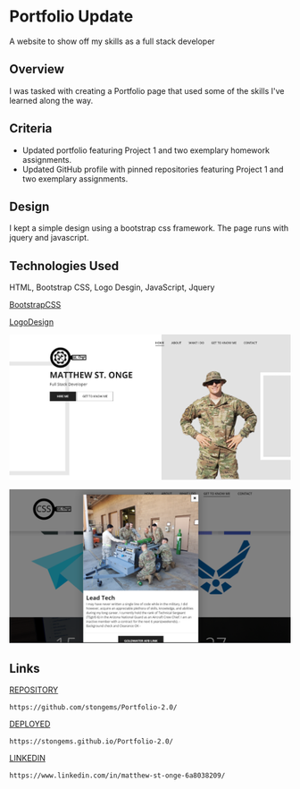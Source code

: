 # Portfolio Update
A website to show off my skills as a full stack developer


## Overview
I was tasked with creating a Portfolio page that used some of the skills I've learned along the way. 


## Criteria
* Updated portfolio featuring Project 1 and two exemplary homework assignments.
* Updated GitHub profile with pinned repositories featuring Project 1 and two exemplary assignments.


## Design

I kept a simple design using a bootstrap css framework.  The page runs with jquery and javascript.


## Technologies Used

HTML, Bootstrap CSS, Logo Desgin, JavaScript, Jquery

[BootstrapCSS](https://https://www.free-css.com/free-css-templates)

[LogoDesign](https://https://www.freelogodesign.org)


![image](./assets/img/portReadme1.png)


![image](./assets/img/readmePort.png)



## Links
[REPOSITORY](https://github.com/stongems/Portfolio-2.0/)
```
https://github.com/stongems/Portfolio-2.0/
```

[DEPLOYED](https://stongems.github.io/Portfolio-2.0/)
```
https://stongems.github.io/Portfolio-2.0/
```

[LINKEDIN](https://www.linkedin.com/in/matthew-st-onge-6a8038209)
```
https://www.linkedin.com/in/matthew-st-onge-6a8038209/
```
